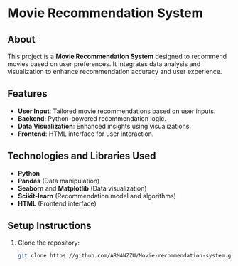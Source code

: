 # Movie Recommendation System

## About
This project is a **Movie Recommendation System** designed to recommend movies based on user preferences. It integrates data analysis and visualization to enhance recommendation accuracy and user experience.

## Features
- **User Input**: Tailored movie recommendations based on user inputs.
- **Backend**: Python-powered recommendation logic.
- **Data Visualization**: Enhanced insights using visualizations.
- **Frontend**: HTML interface for user interaction.

## Technologies and Libraries Used
- **Python** 
- **Pandas** (Data manipulation)
- **Seaborn** and **Matplotlib** (Data visualization)
- **Scikit-learn** (Recommendation model and algorithms)
- **HTML** (Frontend interface)

## Setup Instructions
1. Clone the repository:
   ```bash
   git clone https://github.com/ARMANZZU/Movie-recommendation-system.git
